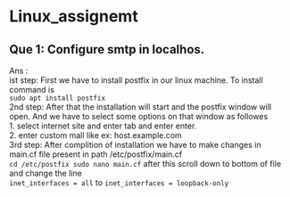 # Linux_assignemt
## Que 1: Configure smtp in localhos.
Ans :<br>
ist step: First we have to install postfix in our linux machine. To install command is <br>
	```sudo apt install postfix```<br>
2nd step: After that the installation will start and the postfix window will open. And we have to select some options on that window as followes<br>
	1. select internet site and enter tab and enter enter.<br>
	2. enter custom mall like ex: host.example.com<br>
3rd step: After complition of installation we have to make changes in main.cf file present in path /etc/postfix/main.cf<br>
	```cd /etc/postfix
 	   sudo nano main.cf```
     	after this scroll down to bottom of file and change the line <br>
      ```inet_interfaces = all``` to  ```inet_interfaces = loopback-only```
